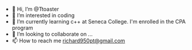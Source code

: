 - 👋 Hi, I’m @Ttoaster
- 👀 I’m interested in coding
- 🌱 I’m currently learning c++ at Seneca College. I'm enrolled in the CPA program
- 💞️ I’m looking to collaborate on ...
- 📫 How to reach me richard950pt@gmail.com 

<!---
Ttoaster/Ttoaster is a ✨ special ✨ repository because its `README.md` (this file) appears on your GitHub profile.
You can click the Preview link to take a look at your changes.
--->
